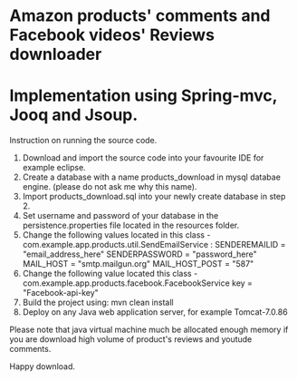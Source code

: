 # Amazon products' comments and Facebook videos' Reviews downloader
# Implementation using Spring-mvc, Jooq and Jsoup.

Instruction on running the source code.

1. Download and import the source code into your favourite IDE for example eclipse.
2. Create a database with a name products_download in mysql databae engine. (please do not ask me why this name).
3. Import products_download.sql into your newly create database in step 2.
4. Set username and password of your database in the persistence.properties file located in the resources folder.
4. Change the following values located in this class - com.example.app.products.util.SendEmailService :
	SENDEREMAILID = "email_address_here"
    SENDERPASSWORD = "password_here"
    MAIL_HOST = "smtp.mailgun.org"
    MAIL_HOST_POST = "587"
5. Change the following value located this class - com.example.app.products.facebook.FacebookService
    key = "Facebook-api-key"
6. Build the project using:
   mvn clean install
7. Deploy on any Java web application server, for example Tomcat-7.0.86

Please note that java virtual machine much be allocated enough memory if you are download high volume of product's reviews and youtude comments.

Happy download.
   
